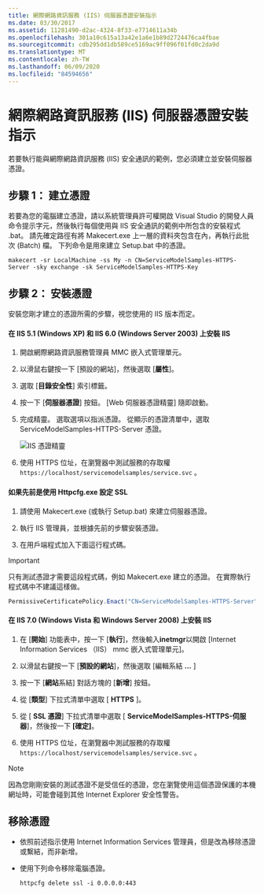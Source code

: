 ```yaml
---
title: 網際網路資訊服務 (IIS) 伺服器憑證安裝指示
ms.date: 03/30/2017
ms.assetid: 11281490-d2ac-4324-8f33-e7714611a34b
ms.openlocfilehash: 301a10c615a13a42e1a6e1b89d2724476ca4fbae
ms.sourcegitcommit: cdb295dd1db589ce5169ac9ff096f01fd0c2da9d
ms.translationtype: MT
ms.contentlocale: zh-TW
ms.lasthandoff: 06/09/2020
ms.locfileid: "84594656"
---
```

# <a name="internet-information-services-iis-server-certificate-installation-instructions"></a>網際網路資訊服務 (IIS) 伺服器憑證安裝指示
若要執行能與網際網路資訊服務 (IIS) 安全通訊的範例，您必須建立並安裝伺服器憑證。  
  
## <a name="step-1-creating-certificates"></a>步驟 1： 建立憑證  
 若要為您的電腦建立憑證，請以系統管理員許可權開啟 Visual Studio 的開發人員命令提示字元，然後執行每個使用與 IIS 安全通訊的範例中所包含的安裝程式 .bat。 請先確定路徑有將 Makecert.exe 上一層的資料夾包含在內，再執行此批次 (Batch) 檔。 下列命令是用來建立 Setup.bat 中的憑證。  
  
```console  
makecert -sr LocalMachine -ss My -n CN=ServiceModelSamples-HTTPS-Server -sky exchange -sk ServiceModelSamples-HTTPS-Key  
```  
  
## <a name="step-2-installing-certificates"></a>步驟 2： 安裝憑證  
 安裝您剛才建立的憑證所需的步驟，視您使用的 IIS 版本而定。  
  
#### <a name="to-install-iis-on-iis-51-windows-xp-and-iis-60-windows-server-2003"></a>在 IIS 5.1 (Windows XP) 和 IIS 6.0 (Windows Server 2003) 上安裝 IIS  
  
1. 開啟網際網路資訊服務管理員 MMC 嵌入式管理單元。  
  
2. 以滑鼠右鍵按一下 [預設的網站]，然後選取 [**屬性**]。  
  
3. 選取 [**目錄安全性**] 索引標籤。  
  
4. 按一下 [**伺服器憑證**] 按鈕。 [Web 伺服器憑證精靈] 隨即啟動。  
  
5. 完成精靈。 選取選項以指派憑證。 從顯示的憑證清單中，選取 ServiceModelSamples-HTTPS-Server 憑證。  
  
     ![IIS 憑證精靈](media/iiscertificate-wizard.GIF "IISCertificate_Wizard")  
  
6. 使用 HTTPS 位址，在瀏覽器中測試服務的存取權 `https://localhost/servicemodelsamples/service.svc` 。  
  
#### <a name="if-ssl-was-previously-configured-by-using-httpcfgexe"></a>如果先前是使用 Httpcfg.exe 設定 SSL  
  
1. 請使用 Makecert.exe (或執行 Setup.bat) 來建立伺服器憑證。  
  
2. 執行 IIS 管理員，並根據先前的步驟安裝憑證。  
  
3. 在用戶端程式加入下面這行程式碼。  
  
> [!IMPORTANT]
> 只有測試憑證才需要這段程式碼，例如 Makecert.exe 建立的憑證。 在實際執行程式碼中不建議這樣做。  
  
```csharp  
PermissiveCertificatePolicy.Enact("CN=ServiceModelSamples-HTTPS-Server");  
```  
  
#### <a name="to-install-iis-on-iis-70-windows-vista-and-windows-server-2008"></a>在 IIS 7.0 (Windows Vista 和 Windows Server 2008) 上安裝 IIS  
  
1. 在 [**開始**] 功能表中，按一下 [**執行**]，然後輸入**inetmgr**以開啟 [Internet Information Services （IIS） mmc 嵌入式管理單元]。  
  
2. 以滑鼠右鍵按一下 [**預設的網站**]，然後選取 [編輯系結 **...** ]  
  
3. 按一下 [**網站**系結] 對話方塊的 [**新增**] 按鈕。  
  
4. 從 [**類型**] 下拉式清單中選取 [ **HTTPS** ]。  
  
5. 從 [ **SSL 憑證**] 下拉式清單中選取 [ **ServiceModelSamples-HTTPS-伺服器**]，然後按一下 **[確定]**。  
  
6. 使用 HTTPS 位址，在瀏覽器中測試服務的存取權 `https://localhost/servicemodelsamples/service.svc` 。  
  
> [!NOTE]
> 因為您剛剛安裝的測試憑證不是受信任的憑證，您在瀏覽使用這個憑證保護的本機網址時，可能會碰到其他 Internet Explorer 安全性警告。  
  
## <a name="removing-certificates"></a>移除憑證  
  
- 依照前述指示使用 Internet Information Services 管理員，但是改為移除憑證或繫結，而非新增。  
  
- 使用下列命令移除電腦憑證。  
  
    ```console  
    httpcfg delete ssl -i 0.0.0.0:443  
    ```
